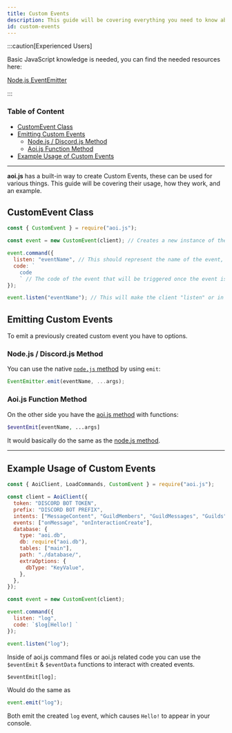 ```yaml
---
title: Custom Events
description: This guide will be covering everything you need to know about Custom Events and their usage.
id: custom-events
---
```


:::caution[Experienced Users]

Basic JavaScript knowledge is needed, you can find the needed resources here:

[Node.js EventEmitter](https://nodejs.org/dist/latest/docs/api/events.html#emitteremiteventname-args)

:::

<!-- omit from toc -->

### Table of Content

- [CustomEvent Class](#customevent-class)
- [Emitting Custom Events](#emitting-custom-events)
  - [Node.js / Discord.js Method](#nodejs--discordjs-method)
  - [Aoi.js Function Method](#aoijs-function-method)
- [Example Usage of Custom Events](#example-usage-of-custom-events)

---

**aoi.js** has a built-in way to create Custom Events, these can be used for various things. This guide will be covering their usage, how they work, and an example.

## CustomEvent Class

```js title="index.js"
const { CustomEvent } = require("aoi.js");
```

```js
const event = new CustomEvent(client); // Creates a new instance of the CustomEvent class, passing the "client" as an argument.

event.command({
  listen: "eventName", // This should represent the name of the event, in this case it is "eventName".
  code: `
    code
    ` // The code of the event that will be triggered once the event is emitted.
});

event.listen("eventName"); // This will make the client "listen" or in other words, wait for the event to be triggered. It does not trigger the event yet.
```

## Emitting Custom Events

To emit a previously created custom event you have to options.

### Node.js / Discord.js Method

You can use the native [`node.js` method](https://nodejs.org/dist/latest/docs/api/events.html#emitteremiteventname-args) by using `emit`:

```js
EventEmitter.emit(eventName, ...args);
```

### Aoi.js Function Method

On the other side you have the [aoi.js method](https://github.com/AkaruiDevelopment/aoi.js/blob/v6/src/functions/misc/eventEmit.js) with functions:

```php
$eventEmit[eventName, ...args]
```

It would basically do the same as the [node.js method](#emitting-custom-events).

---

## Example Usage of Custom Events

```js title="index.js"
const { AoiClient, LoadCommands, CustomEvent } = require("aoi.js");

const client = AoiClient({
  token: "DISCORD BOT TOKEN",
  prefix: "DISCORD BOT PREFIX",
  intents: ["MessageContent", "GuildMembers", "GuildMessages", "Guilds"],
  events: ["onMessage", "onInteractionCreate"],
  database: {
    type: "aoi.db",
    db: require("aoi.db"),
    tables: ["main"],
    path: "./database/",
    extraOptions: {
      dbType: "KeyValue",
    },
  },
});

const event = new CustomEvent(client);

event.command({
  listen: "log",
  code: `$log[Hello!] `
});

event.listen("log");
```

Inside of aoi.js command files or aoi.js related code you can use the `$eventEmit` & `$eventData` functions to interact with created events.

```js
$eventEmit[log];
```

Would do the same as

```js
event.emit("log");
```

Both emit the created `log` event, which causes `Hello!` to appear in your console.
